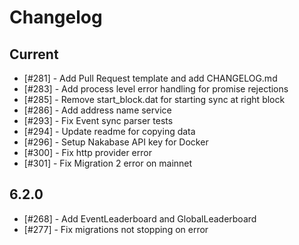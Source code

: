# Changelog

## Current

- [#281] - Add Pull Request template and add CHANGELOG.md
- [#283] - Add process level error handling for promise rejections
- [#285] - Remove start_block.dat for starting sync at right block
- [#286] - Add address name service
- [#293] - Fix Event sync parser tests
- [#294] - Update readme for copying data
- [#296] - Setup Nakabase API key for Docker
- [#300] - Fix http provider error
- [#301] - Fix Migration 2 error on mainnet

## 6.2.0

- [#268] - Add EventLeaderboard and GlobalLeaderboard
- [#277] - Fix migrations not stopping on error

